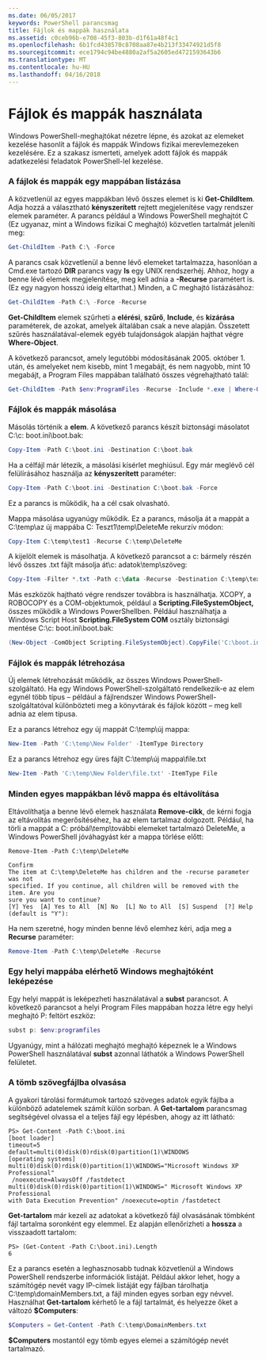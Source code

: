 ```yaml
---
ms.date: 06/05/2017
keywords: PowerShell parancsmag
title: Fájlok és mappák használata
ms.assetid: c0ceb96b-e708-45f3-803b-d1f61a48f4c1
ms.openlocfilehash: 6b1fcd438570c8708aa87e4b213f33474921d5f8
ms.sourcegitcommit: ece1794c94be4880a2af5a2605ed4721593643b6
ms.translationtype: MT
ms.contentlocale: hu-HU
ms.lasthandoff: 04/16/2018
---
```

# <a name="working-with-files-and-folders"></a>Fájlok és mappák használata

Windows PowerShell-meghajtókat nézetre lépne, és azokat az elemeket kezelése hasonlít a fájlok és mappák Windows fizikai merevlemezeken kezelésére. Ez a szakasz ismerteti, amelyek adott fájlok és mappák adatkezelési feladatok PowerShell-lel kezelése.

### <a name="listing-all-the-files-and-folders-within-a-folder"></a>A fájlok és mappák egy mappában listázása

A közvetlenül az egyes mappákban lévő összes elemet is ki **Get-ChildItem**. Adja hozzá a választható **kényszerített** rejtett megjelenítése vagy rendszer elemek paraméter. A parancs például a Windows PowerShell meghajtót C (Ez ugyanaz, mint a Windows fizikai C meghajtó) közvetlen tartalmát jeleníti meg:

```powershell
Get-ChildItem -Path C:\ -Force
```

A parancs csak közvetlenül a benne lévő elemeket tartalmazza, hasonlóan a Cmd.exe tartozó **DIR** parancs vagy **ls** egy UNIX rendszerhéj. Ahhoz, hogy a benne lévő elemek megjelenítése, meg kell adnia a **-Recurse** paramétert is. (Ez egy nagyon hosszú ideig eltarthat.) Minden, a C meghajtó listázásához:

```powershell
Get-ChildItem -Path C:\ -Force -Recurse
```

**Get-ChildItem** elemek szűrheti a **elérési**, **szűrő**, **Include**, és **kizárása** paraméterek, de azokat, amelyek általában csak a neve alapján. Összetett szűrés használatával-elemek egyéb tulajdonságok alapján hajthat végre **Where-Object**.

A következő parancsot, amely legutóbbi módosításának 2005. október 1. után, és amelyeket nem kisebb, mint 1 megabájt, és nem nagyobb, mint 10 megabájt, a Program Files mappában található összes végrehajtható talál:

```powershell
Get-ChildItem -Path $env:ProgramFiles -Recurse -Include *.exe | Where-Object -FilterScript {($_.LastWriteTime -gt '2005-10-01') -and ($_.Length -ge 1mb) -and ($_.Length -le 10mb)}
```

### <a name="copying-files-and-folders"></a>Fájlok és mappák másolása

Másolás történik a **elem**. A következő parancs készít biztonsági másolatot C:\\c: boot.ini\\boot.bak:

```powershell
Copy-Item -Path C:\boot.ini -Destination C:\boot.bak
```

Ha a célfájl már létezik, a másolási kísérlet meghiúsul. Egy már meglévő cél felülírásához használja az **kényszerített** paraméter:

```powershell
Copy-Item -Path C:\boot.ini -Destination C:\boot.bak -Force
```

Ez a parancs is működik, ha a cél csak olvasható.

Mappa másolása ugyanúgy működik. Ez a parancs, másolja át a mappát a C:\\temp\\az új mappába C: Teszt1\\temp\\DeleteMe rekurzív módon:

```powershell
Copy-Item C:\temp\test1 -Recurse C:\temp\DeleteMe
```

A kijelölt elemek is másolhatja. A következő parancsot a c: bármely részén lévő összes .txt fájlt másolja át\\c: adatok\\temp\\szöveg:

```powershell
Copy-Item -Filter *.txt -Path c:\data -Recurse -Destination C:\temp\text
```

Más eszközök hajtható végre rendszer továbbra is használhatja. XCOPY, a ROBOCOPY és a COM-objektumok, például a **Scripting.FileSystemObject,** összes működik a Windows PowerShellben. Például használhatja a Windows Script Host **Scripting.FileSystem COM** osztály biztonsági mentése C:\\c: boot.ini\\boot.bak:

```powershell
(New-Object -ComObject Scripting.FileSystemObject).CopyFile('C:\boot.ini', 'C:\boot.bak')
```

### <a name="creating-files-and-folders"></a>Fájlok és mappák létrehozása

Új elemek létrehozását működik, az összes Windows PowerShell-szolgáltató. Ha egy Windows PowerShell-szolgáltató rendelkezik-e az elem egynél több típus – például a fájlrendszer Windows PowerShell-szolgáltatóval különbözteti meg a könyvtárak és fájlok között – meg kell adnia az elem típusa.

Ez a parancs létrehoz egy új mappát C:\\temp\\új mappa:

```powershell
New-Item -Path 'C:\temp\New Folder' -ItemType Directory
```

Ez a parancs létrehoz egy üres fájlt C:\\temp\\új mappa\\file.txt

```powershell
New-Item -Path 'C:\temp\New Folder\file.txt' -ItemType File
```

### <a name="removing-all-files-and-folders-within-a-folder"></a>Minden egyes mappákban lévő mappa és eltávolítása

Eltávolíthatja a benne lévő elemek használata **Remove-cikk**, de kérni fogja az eltávolítás megerősítéséhez, ha az elem tartalmaz dolgozott. Például, ha törli a mappát a C: próbál\\temp\\további elemeket tartalmazó DeleteMe, a Windows PowerShell jóváhagyást kér a mappa törlése előtt:

```
Remove-Item -Path C:\temp\DeleteMe

Confirm
The item at C:\temp\DeleteMe has children and the -recurse parameter was not
specified. If you continue, all children will be removed with the item. Are you
sure you want to continue?
[Y] Yes  [A] Yes to All  [N] No  [L] No to All  [S] Suspend  [?] Help
(default is "Y"):
```

Ha nem szeretné, hogy minden benne lévő elemhez kéri, adja meg a **Recurse** paraméter:

```powershell
Remove-Item -Path C:\temp\DeleteMe -Recurse
```

### <a name="mapping-a-local-folder-as-a-windows-accessible-drive"></a>Egy helyi mappába elérhető Windows meghajtóként leképezése

Egy helyi mappát is leképezheti használatával a **subst** parancsot. A következő parancsot a helyi Program Files mappában hozza létre egy helyi meghajtó P: feltört eszköz:

```powershell
subst p: $env:programfiles
```

Ugyanúgy, mint a hálózati meghajtó meghajtó képeznek le a Windows PowerShell használatával **subst** azonnal láthatók a Windows PowerShell felületet.

### <a name="reading-a-text-file-into-an-array"></a>A tömb szövegfájlba olvasása

A gyakori tárolási formátumok tartozó szöveges adatok egyik fájlba a különböző adatelemek számít külön sorban. A **Get-tartalom** parancsmag segítségével olvassa el a teljes fájl egy lépésben, ahogy az itt látható:

```
PS> Get-Content -Path C:\boot.ini
[boot loader]
timeout=5
default=multi(0)disk(0)rdisk(0)partition(1)\WINDOWS
[operating systems]
multi(0)disk(0)rdisk(0)partition(1)\WINDOWS="Microsoft Windows XP Professional"
 /noexecute=AlwaysOff /fastdetect
multi(0)disk(0)rdisk(0)partition(1)\WINDOWS=" Microsoft Windows XP Professional
with Data Execution Prevention" /noexecute=optin /fastdetect
```

**Get-tartalom** már kezeli az adatokat a következő fájl olvasásának tömbként fájl tartalma soronként egy elemmel. Ez alapján ellenőrizheti a **hossza** a visszaadott tartalom:

```
PS> (Get-Content -Path C:\boot.ini).Length
6
```

Ez a parancs esetén a leghasznosabb tudnak közvetlenül a Windows PowerShell rendszerbe információk listáját. Például akkor lehet, hogy a számítógép nevét vagy IP-címek listáját egy fájlban tárolhatja C:\\temp\\domainMembers.txt, a fájl minden egyes sorban egy névvel. Használhat **Get-tartalom** kérhető le a fájl tartalmát, és helyezze őket a változó **$Computers**:

```powershell
$Computers = Get-Content -Path C:\temp\DomainMembers.txt
```

**$Computers** mostantól egy tömb egyes elemei a számítógép nevét tartalmazó.
